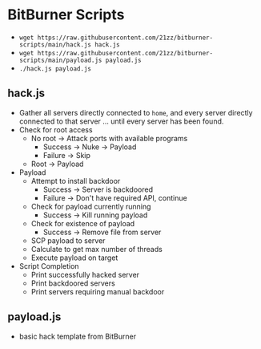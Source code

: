 # BitBurner Scripts
 * `wget https://raw.githubusercontent.com/21zz/bitburner-scripts/main/hack.js hack.js`
 * `wget https://raw.githubusercontent.com/21zz/bitburner-scripts/main/payload.js payload.js`
 * `./hack.js payload.js`

## hack.js
 * Gather all servers directly connected to `home`, and every server directly connected to that server ... until every server has been found.
 * Check for root access
   * No root -> Attack ports with available programs
     * Success -> Nuke -> Payload
     * Failure -> Skip
   * Root -> Payload
 * Payload
   * Attempt to install backdoor
     * Success -> Server is backdoored
     * Failure -> Don't have required API, continue
   * Check for payload currently running
     * Success -> Kill running payload
   * Check for existence of payload
     * Success -> Remove file from server
   * SCP payload to server
   * Calculate to get max number of threads
   * Execute payload on target
 * Script Completion
   * Print successfully hacked server
   * Print backdoored servers
   * Print servers requiring manual backdoor

## payload.js
 * basic hack template from BitBurner